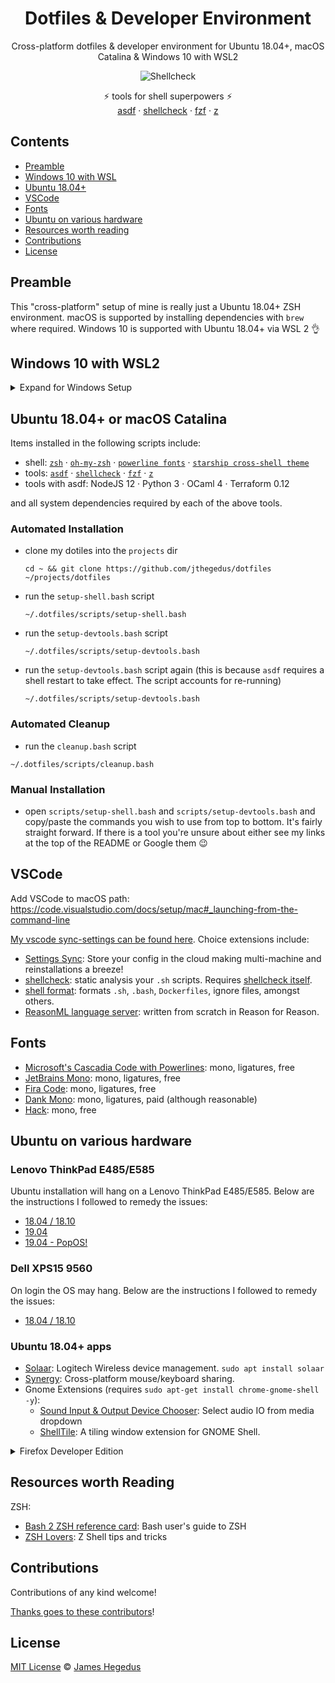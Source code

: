<div align="center">

# Dotfiles & Developer Environment

Cross-platform dotfiles & developer environment for Ubuntu 18.04+, macOS Catalina & Windows 10 with WSL2

![Shellcheck](https://github.com/jthegedus/dotfiles/workflows/Shellcheck/badge.svg)

⚡️ tools for shell superpowers ⚡️<br/>[asdf](https://github.com/asdf-vm/asdf) · [shellcheck](https://github.com/koalaman/shellcheck) · [fzf](https://github.com/junegunn/fzf) · [z](https://github.com/rupa/z)

</div>

## Contents

- [Preamble](#preamble)
- [Windows 10 with WSL](#windows-10-with-wsl)
- [Ubuntu 18.04+](#ubuntu-1804+)
- [VSCode](#vscode)
- [Fonts](#fonts)
- [Ubuntu on various hardware](#ubuntu-on-various-hardware)
- [Resources worth reading](#resources-worth-reading)
- [Contributions](#contributions)
- [License](#license)

## Preamble

This "cross-platform" setup of mine is really just a Ubuntu 18.04+ ZSH environment. macOS is supported by installing dependencies with `brew` where required. Windows 10 is supported with Ubuntu 18.04+ via WSL 2 👌

## Windows 10 with WSL2

<details>
<summary>Expand for Windows Setup</summary>

### Enable WSL

1. press `windows key`
2. type `developer settings` & press `enter`
3. select `developer mode`
4. press `windows key`
5. type `turn windows features on or off` & press `enter`
6. check `Windows Subsystem for Linux` & then press `ok`
7. reboot

### Ubuntu 18.04 on Windows

Install the [Ubuntu 18.04 Shell](https://www.microsoft.com/store/productId/9N9TNGVNDL3Q).

Boot the app and follow any instructions to setup your Ubuntu user profile.

Update Ubuntu deps with: `sudo apt-get update && sudo apt-get upgrade`

### A note on WSL 1 vs WSL 2

This guide will work with WSL version 1 and 2. WSL 2 will be recommended for better Ubuntu support and an improved user experience when it moves into a stable release of Windows 10.

If you intend to use WSL 2, then you will require a Windows build 18917+, currently available in the Insider Slow or Fast ring. [Read more about the requirements in the official release post](https://devblogs.microsoft.com/commandline/wsl-2-is-now-available-in-windows-insiders/).

### Set WSL2 Version

In powershell (admin) set the WSL version for your Ubuntu shell:

```shell
# wsl --set-version <Distro> <Version>
wsl --set-version Ubuntu-18.04 2
```

Validate the correct WSL version is being used:

```shell
wsl --list --verbose
```

See the [development of WSL on GitHub](https://github.com/microsoft/WSL).

### Windows Terminal

Microsoft's new [Terminal application for Windows 10](https://www.microsoft.com/store/productId/9N0DX20HK701) is a modern terminal app with support for different shells, themes, tabs and unicode (read emoji) support.

See the [development of Terminal on GitHub](https://github.com/microsoft/terminal).

<details>
<summary>Configuring the Terminal</summary>

- settings is a JSON file (`profile.json`) so easily syncable over cloud storage or code repository
- JSON Schema for `profile.json` provides autocompletion in editors for easy discovery of options
- set the default shell using the `globals.defaultProfile` value with the guid from your desired profile `profile[x].guid`.
- custom font via `profiles[x].fontFace` & `.fontSize`
- custom theme per profile with `profiles[x].colorScheme`, set with the desired `schemes[x].name` value. Comes with Solarized Dark/Light, Campbell (MS default theme) and One Half Dark/Light
- adjustable acrylic opacity (blur)
- editable key bindings

</details>

### VSCode with WSL 2

With VSCode's remote server feature, we now have native support for WSL within VSCode! Simply run `code .` from within a project folder in any terminal, if VSCode detects it needs to use WSL it will 💯 See the [docs for further information](https://code.visualstudio.com/docs/remote/wsl).

See the [VSCode remote server development on GitHub](https://github.com/microsoft/vscode-remote-release).

### Prepare for Ubuntu 18.04

The filesystem used by the Linux shell is hidden deep in your user's AppData folder. To make developing more convenient we will set up a symlink between our `projects` folder across the two environments.

1. create a `projects` folder in your Windows user space. I like to use `C:\Users\<username>\projects`
   > NB: Ubuntu will mount your `C:` drive to `/mnt/c`
2. open a Ubuntu Shell
3. create a symlink by linking your new `projects` folder from Windows to our Ubuntu userspace.

   ```shell
   ln -sv /mnt/c/Users/<username>/projects ~/projects
   ```

4. validate the symlink with `ls -la` and creating and editing a file from each userspace to see that the changes are reflected correctly.

### Last Steps

Now that we have WSL 2 working and a Ubuntu 18.04 Bash shell we can essentially follow the below Ubuntu guide below ⬇️

</details>

## Ubuntu 18.04+ or macOS Catalina

Items installed in the following scripts include:

- shell: [`zsh`](https://github.com/ohmyzsh/ohmyzsh/wiki/Installing-ZSH) · [`oh-my-zsh`](https://github.com/ohmyzsh/ohmyzsh) · [`powerline fonts`](https://github.com/powerline/fonts) · [`starship cross-shell theme`](https://starship.rs/)
- tools: [`asdf`](https://github.com/asdf-vm/asdf) · [`shellcheck`](https://github.com/koalaman/shellcheck) · [`fzf`](https://github.com/junegunn/fzf) · [`z`](https://github.com/rupa/z)
- tools with asdf: NodeJS 12 · Python 3 · OCaml 4 · Terraform 0.12

and all system dependencies required by each of the above tools.

### Automated Installation

- clone my dotiles into the `projects` dir

  ```shell
  cd ~ && git clone https://github.com/jthegedus/dotfiles ~/projects/dotfiles
  ```

- run the `setup-shell.bash` script

  ```shell
  ~/.dotfiles/scripts/setup-shell.bash
  ```

- run the `setup-devtools.bash` script

  ```shell
  ~/.dotfiles/scripts/setup-devtools.bash
  ```

- run the `setup-devtools.bash` script again (this is because `asdf` requires a shell restart to take effect. The script accounts for re-running)

  ```shell
  ~/.dotfiles/scripts/setup-devtools.bash
  ```

### Automated Cleanup

- run the `cleanup.bash` script

```shell
~/.dotfiles/scripts/cleanup.bash
```

### Manual Installation

- open `scripts/setup-shell.bash` and `scripts/setup-devtools.bash` and copy/paste the commands you wish to use from top to bottom. It's fairly straight forward. If there is a tool you're unsure about either see my links at the top of the README or Google them 😉

## VSCode

Add VSCode to macOS path: https://code.visualstudio.com/docs/setup/mac#_launching-from-the-command-line

[My vscode sync-settings can be found here](https://gist.github.com/jthegedus/a692812095d3bf7efa132c5a1bfe8d71). Choice extensions include:

- [Settings Sync](https://marketplace.visualstudio.com/items?itemName=Shan.code-settings-sync): Store your config in the cloud making multi-machine and reinstallations a breeze!
- [shellcheck](https://marketplace.visualstudio.com/items?itemName=timonwong.shellcheck): static analysis your `.sh` scripts. Requires [shellcheck itself](https://github.com/koalaman/shellcheck#shellcheck---a-shell-script-static-analysis-tool).
- [shell format](https://github.com/foxundermoon/vs-shell-format): formats `.sh`, `.bash`, `Dockerfiles`, ignore files, amongst others.
- [ReasonML language server](https://marketplace.visualstudio.com/items?itemName=jaredly.reason-vscode): written from scratch in Reason for Reason.

## Fonts

- [Microsoft's Cascadia Code with Powerlines](https://github.com/microsoft/cascadia-code): mono, ligatures, free
- [JetBrains Mono](https://www.jetbrains.com/lp/mono/#how-to-install): mono, ligatures, free
- [Fira Code](https://github.com/tonsky/FiraCode): mono, ligatures, free
- [Dank Mono](https://dank.sh/): mono, ligatures, paid (although reasonable)
- [Hack](https://github.com/source-foundry/Hack): mono, free

## Ubuntu on various hardware

### Lenovo ThinkPad E485/E585

Ubuntu installation will hang on a Lenovo ThinkPad E485/E585. Below are the instructions I followed to remedy the issues:

- [18.04 / 18.10](https://medium.com/@jthegedus/ubuntu-18-04-lts-on-lenovo-thinkpad-e485-15e1d601473f)
- [19.04](https://medium.com/@jthegedus/ubuntu-19-04-lts-on-lenovo-thinkpad-e485-bf2d6cfd9cad)
- [19.04 - PopOS!](https://medium.com/@jthegedus/popos-19-04-on-lenovo-thinkpad-e485-ac3951199132)

### Dell XPS15 9560

On login the OS may hang. Below are the instructions I followed to remedy the issues:

- [18.04 / 18.10](https://medium.com/@jthegedus/ubuntu-18-04-lts-on-a-dell-xps-db4dcee9a2f9)

### Ubuntu 18.04+ apps

- [Solaar](https://pwr.github.io/Solaar/): Logitech Wireless device management. `sudo apt install solaar`
- [Synergy](https://symless.com/synergy): Cross-platform mouse/keyboard sharing.
- Gnome Extensions (requires `sudo apt-get install chrome-gnome-shell -y`):
  - [Sound Input & Output Device Chooser](https://extensions.gnome.org/extension/906/sound-output-device-chooser/): Select audio IO from media dropdown
  - [ShellTile](https://extensions.gnome.org/extension/657/shelltile/): A tiling window extension for GNOME Shell.

<details>
<summary>Firefox Developer Edition</summary>

- [download FF DE](https://www.mozilla.org/en-US/firefox/developer/)
- extract `cd ~/Downloads && tar -xvf firefox-*.tar.bz2`
- `mv ~/Downloads/firefox-* /opt/firefox_dev`
- `ln -s /opt/firefox_dev/firefox /usr/local/bin/firefox_dev`
- `sudo nano /usr/share/applications/firefox-developer.desktop`
- create this file `~/.local/share/applications/firefox_dev.desktop`
- desktop entry
- `chmod +x /usr/share/applications/firefox-developer.desktop`

```
[Desktop Entry]
Name=Firefox Developer
GenericName=Firefox Developer Edition
Exec=/usr/local/bin/firefox_dev/firefox --class=FirefoxDev
StartupWMClass=FirefoxDev
Terminal=false
Icon=/opt/firefox_dev/firefox/browser/chrome/icons/default/default128.png
Type=Application
Categories=Application;Network;X-Developer;
Comment=Firefox Developer Edition Web Browser
```

- mark as a trusted executable `chmod +x ~/.local/share/applications/firefox_dev.desktopchmod +x ~/.local/share/applications/firefox_dev.desktop`

</details>

## Resources worth Reading

ZSH:

- [Bash 2 ZSH reference card](http://www.bash2zsh.com/zsh_refcard/refcard.pdf): Bash user's guide to ZSH
- [ZSH Lovers](http://grml.org/zsh/zsh-lovers.html): Z Shell tips and tricks

## Contributions

Contributions of any kind welcome!

[Thanks goes to these contributors](https://github.com/jthegedus/dotfiles/graphs/contributors)!

## License

[MIT License](LICENSE) © [James Hegedus](https://github.com/jthegedus/)
